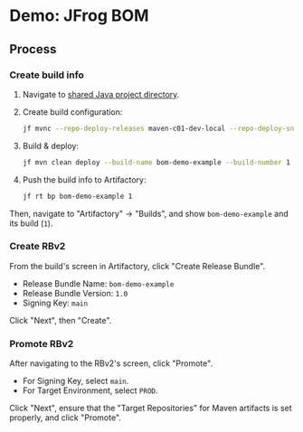 # Demo: JFrog BOM

## Process

### Create build info

1. Navigate to [shared Java project directory](../../common/java).
2. Create build configuration:

   ```bash
   jf mvnc --repo-deploy-releases maven-c01-dev-local --repo-deploy-snapshots maven-c01-dev-local
   ```

3. Build & deploy:

   ```bash
   jf mvn clean deploy --build-name bom-demo-example --build-number 1
   ```

4. Push the build info to Artifactory:

   ```bash
   jf rt bp bom-demo-example 1
   ```

Then, navigate to "Artifactory" -> "Builds", and show `bom-demo-example` and its build (`1`).

### Create RBv2

From the build's screen in Artifactory, click "Create Release Bundle".

* Release Bundle Name: `bom-demo-example`
* Release Bundle Version: `1.0`
* Signing Key: `main`

Click "Next", then "Create".

### Promote RBv2

After navigating to the RBv2's screen, click "Promote".

* For Signing Key, select `main`.
* For Target Environment, select `PROD`.

Click "Next", ensure that the "Target Repositories" for Maven artifacts is set properly, and click "Promote".

